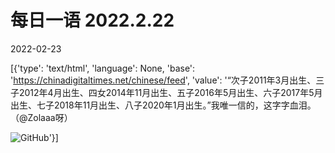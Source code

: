 # 每日一语 2022.2.22

2022-02-23

[{'type': 'text/html', 'language': None, 'base': 'https://chinadigitaltimes.net/chinese/feed', 'value': '“次子2011年3月出生、三子2012年4月出生、四女2014年11月出生、五子2016年5月出生、六子2017年5月出生、七子2018年11月出生、八子2020年1月出生。”我唯一信的，这字字血泪。（@Zolaaa呀）

![GitHub](https://chinadigitaltimes.net/chinese/files/2022/02/2.22.2-1024x1024.jpg)'}]